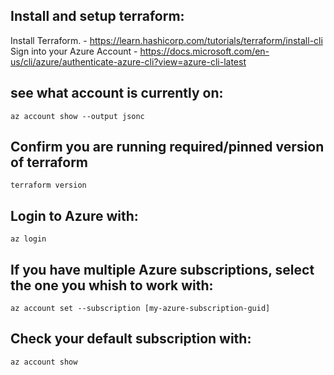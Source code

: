 ## Install and setup terraform: 
Install Terraform. - https://learn.hashicorp.com/tutorials/terraform/install-cli
Sign into your Azure Account - https://docs.microsoft.com/en-us/cli/azure/authenticate-azure-cli?view=azure-cli-latest

## see what account is currently on:

`az account show --output jsonc`

## Confirm you are running required/pinned version of terraform

`terraform version`

## Login to Azure with:

`az login`

## If you have multiple Azure subscriptions, select the one you whish to work with:

`az account set --subscription [my-azure-subscription-guid]`

## Check your default subscription with:

`az account show`
